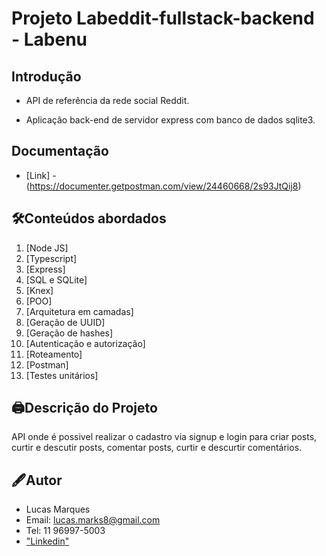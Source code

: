 # Projeto Labeddit-fullstack-backend - Labenu

## Introdução

- <p> API de referência da rede social Reddit.

- <p> Aplicação back-end de servidor express com banco de dados sqlite3.</p>

## Documentação

- [Link] - (https://documenter.getpostman.com/view/24460668/2s93JtQij8)

## 🛠Conteúdos abordados

1. [Node JS]
2. [Typescript]
3. [Express]
4. [SQL e SQLite]
5. [Knex]
6. [POO]
7. [Arquitetura em camadas]
8. [Geração de UUID]
9. [Geração de hashes]
10. [Autenticação e autorização]
11. [Roteamento]
12. [Postman]
13. [Testes unitários]

## 🖨Descrição do Projeto
<p>API onde é possivel realizar o cadastro via signup e login para criar posts, curtir e descutir posts, comentar posts, curtir e descurtir comentários.</p>

## 🖋Autor

- Lucas Marques
- Email: lucas.marks8@gmail.com
- Tel: 11 96997-5003
- ["Linkedin"](https://www.linkedin.com/in/lucas-henrique-marques/)